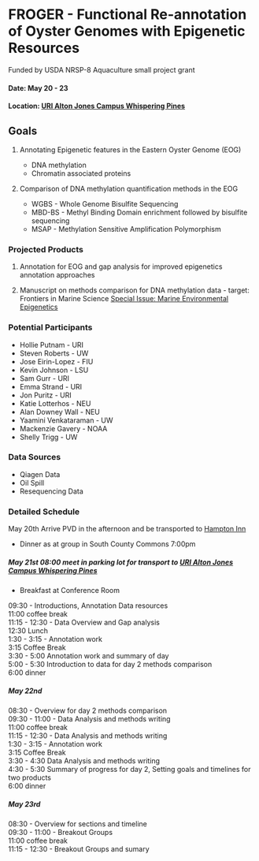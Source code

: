 # FROGER - Functional Re-annotation of Oyster Genomes with Epigenetic Resources
Funded by USDA NRSP-8 Aquaculture small project grant 

#### Date: May 20 - 23
#### Location: [URI Alton Jones Campus Whispering Pines](https://web.uri.edu/wpinescc/)

## Goals

1. Annotating Epigenetic features in the Eastern Oyster Genome (EOG)

	* DNA methylation
	* Chromatin associated proteins
	
2. Comparison of DNA methylation quantification methods in the EOG
	* WGBS - Whole Genome Bisulfite Sequencing
	* MBD-BS - Methyl Binding Domain enrichment followed by bisulfite sequencing
	* MSAP - Methylation Sensitive Amplification Polymorphism 

### Projected Products 

1. Annotation for EOG and gap analysis for improved epigenetics annotation approaches

2. Manuscript on methods comparison for DNA methylation data - target: Frontiers in Marine Science [Special Issue: Marine Environmental Epigenetics](https://www.frontiersin.org/research-topics/9475/marine-environmental-epigenetics#overview)	
	
### Potential Participants

* Hollie Putnam - URI
* Steven Roberts - UW
* Jose Eirin-Lopez - FIU
* Kevin Johnson - LSU
* Sam Gurr - URI
* Emma Strand - URI
* Jon Puritz - URI
* Katie Lotterhos - NEU
* Alan Downey Wall - NEU
* Yaamini Venkataraman - UW
* Mackenzie Gavery - NOAA
* Shelly Trigg - UW

### Data Sources

* Qiagen Data
* Oil Spill
* Resequencing Data


### Detailed Schedule

May 20th Arrive PVD in the afternoon and be transported to [Hampton Inn](https://hamptoninn3.hilton.com/en/hotels/rhode-island/hampton-inn-south-kingstown-newport-area-NPTSKHX/index.html)

* Dinner as at group in South County Commons 7:00pm

##### May 21st 08:00 meet in parking lot for transport to [URI Alton Jones Campus Whispering Pines](https://web.uri.edu/wpinescc/)

* Breakfast at Conference Room

09:30 - Introductions, Annotation Data resources  
11:00 coffee break  
11:15 - 12:30 - Data Overview and Gap analysis  
12:30 Lunch  
1:30 - 3:15 - Annotation work  
3:15 Coffee Break  
3:30 - 5:00 Annotation work and summary of day  
5:00 - 5:30 Introduction to data for day 2 methods comparison  
6:00 dinner  

##### May 22nd 

08:30 - Overview for day 2 methods comparison  
09:30 - 11:00 - Data Analysis and methods writing  
11:00 coffee break  
11:15 - 12:30 - Data Analysis and methods writing  
1:30 - 3:15 - Annotation work  
3:15 Coffee Break  
3:30 - 4:30 Data Analysis and methods writing  
4:30 - 5:30 Summary of progress for day 2, Setting goals and timelines for two products  
6:00 dinner  

##### May 23rd 

08:30 - Overview for sections and timeline   
09:30 - 11:00 - Breakout Groups  
11:00 coffee break    
11:15 - 12:30 - Breakout Groups and sumary   
 